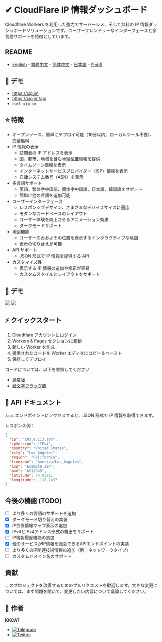 # ✔ CloudFlare IP 情報ダッシュボード

Cloudflare Workers を利用した強力でサーバーレス、そして無料の IP 情報ダッシュボードソリューションです。ユーザーフレンドリーなインターフェースと多言語サポートを特徴としています。

## README

- [English](README.md) - [繁體中文](README_zh-TW.md) - [简体中文](README_zh-CN.md) - [日本語](README_ja.md) - [한국어](README_ko.md)

## 📱 デモ

- https://xip.im
- https://xip.im/api
- ```curl xip.im```

## ⭐ 特徴

- オープンソース、簡単にデプロイ可能（10分以内、ローカルツール不要）、完全無料
- IP 情報の表示
  - 訪問者の IP アドレスを表示
  - 国、都市、地域を含む地理位置情報を提供
  - タイムゾーン情報を表示
  - インターネットサービスプロバイダー（ISP）情報を表示
  - 自律システム番号（ASN）を表示
- 多言語サポート
  - 英語、繁体字中国語、簡体字中国語、日本語、韓国語をサポート
  - 簡単に他の言語を追加可能
- ユーザーインターフェース
  - レスポンシブデザイン、さまざまなデバイスサイズに適応
  - モダンなカードベースのレイアウト
  - ユーザー体験を向上させるアニメーション効果
  - ダークモードサポート
- 地図機能
  - ユーザーのおおよその位置を表示するインタラクティブな地図
  - 表示の切り替えが可能
- API サポート
  - JSON 形式で IP 情報を提供する API
- カスタマイズ性
  - 表示する IP 情報の追加や修正が容易
  - カスタムスタイルとレイアウトをサポート

## 👀 デモ

![](https://raw.githubusercontent.com/KKKKKCAT/CF-IPInfo/main/img/CF-IPInfo-1.webp)
![](https://raw.githubusercontent.com/KKKKKCAT/CF-IPInfo/main/img/CF-IPInfo-2.webp)

## ⚡ クイックスタート

1. Cloudflare アカウントにログイン
2. Workers & Pages セクションに移動
3. 新しい Worker を作成
4. 提供されたコードを Worker エディタにコピー＆ペースト
5. 保存してデプロイ

コードについては、以下を参照してください
- [通常版](https://github.com/KKKKKCAT/CF-IPInfo/blob/main/CF-IPInfo.js)
- [絵文字フラッグ版](https://github.com/KKKKKCAT/CF-IPInfo/blob/main/CF-IPInfo-emoji.js)

## 📄 API ドキュメント

`/api` エンドポイントにアクセスすると、JSON 形式で IP 情報を取得できます。

レスポンス例：

```json
{
  "ip": "203.0.113.195",
  "ipVersion": "IPv4",
  "country": "United States",
  "city": "Los Angeles",
  "region": "California",
  "timezone": "America/Los_Angeles",
  "isp": "Example ISP",
  "asn": "AS12345",
  "latitude": 34.0522,
  "longitude": -118.2437
}
```

## 今後の機能 (TODO)

- [ ] より多くの言語のサポートを追加
- [x] ダークモード切り替えの実装
- [x] IP位置情報マップ表示の追加
- [x] IPv6とIPv4アドレス形式の検出をサポート
- [ ] IP情報履歴機能の追加
- [x] 他のサービスがIP情報を照会できるAPIエンドポイントの実装
- [ ] より多くのIP関連技術情報の追加（例：ネットワークタイプ）
- [ ] カスタムドメイン名のサポート

## 貢献

このプロジェクトを改善するためのプルリクエストを歓迎します。大きな変更については、まず問題を開いて、変更したい内容について議論してください。

## 👤 作者

**KKCAT**

- [![Telegram](https://img.shields.io/badge/-Telegram-2CA5E0?style=flat-square&logo=telegram&logoColor=white)](https://t.me/kkkkkcat)
- [![Twitter](https://img.shields.io/badge/Twitter-フォロー-1DA1F2?style=flat&logo=twitter)](https://x.com/kcat88888)
